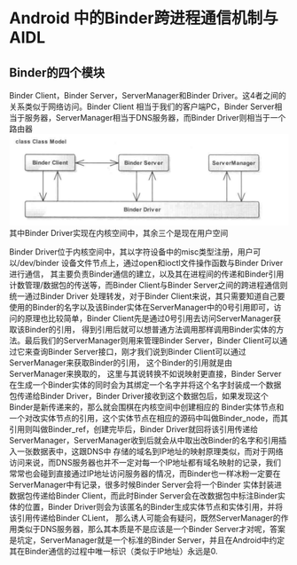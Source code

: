 # Android 中的Binder跨进程通信机制与AIDL

## Binder的四个模块

Binder Client，Binder Server，ServerManager和Binder Driver。这4者之间的关系类似于网络访问。Binder Client 相当于我们的客户端PC，Binder Server相当于服务器，ServerManager相当于DNS服务器，而Binder Driver则相当于一个路由器
![muhua](Binder.png)
其中Binder Driver实现在内核空间中，其余三个是现在用户空间

Binder Driver位于内核空间中，其以字符设备中的misc类型注册，用户可以/dev/binder 设备文件节点上，通过open和ioctl文件操作函数与Binder Driver进行通信，
其主要负责Binder通信的建立，以及其在进程间的传递和Binder引用计数管理/数据包的传送等，而Binder Client与Binder Server之间的跨进程通信则统一通过Binder Driver
处理转发，对于Binder Client来说，其只需要知道自己要使用的Binder的名字以及该Binder实体在ServerManager中的0号引用即可，访问的原理也比较简单，Binder Client先是通过0号引用去访问ServerManager获取该Binder的引用，
得到引用后就可以想普通方法调用那样调用Binder实体的方法。最后我们的ServerManager则用来管理Binder Server，Binder Client可以通过它来查询Binder Server接口，刚才我们说到Binder Client可以通过ServerManager来获取Binder的引用，
这个Binder的引用就是由ServerManager来换取的，
这里与其说转换不如说映射更直接，Binder Server在生成一个Binder实体的同时会为其绑定一个名字并将这个名字封装成一个数据包传递给Binder Driver，Binder Driver接收到这个数据包后，如果发现这个Binder是新传递来的，那么就会围棋在内核空间中创建相应的
Binder实体节点和一个对改实体节点的引用，这个实体节点在相应的源码中叫做Binder_node，而其引用则叫做Binder_ref，创建完毕后，Binder Driver就回将该引用传递给ServerManager，ServerManager收到后就会从中取出改Binder的名字和引用插入一张数据表中，这跟DNS中
存储的域名到IP地址的映射原理类似，而对于网络访问来说，而DNS服务器也并不一定对每一个IP地址都有域名映射的记录，我们常常也会碰到直接通过IP地址访问服务器的情况，而Binder也一样冰粉一定要在ServerManager中有记录，很多时候Binder Server会将一个Binder
实体封装进数据包传递给Binder Client，而此时Binder Server会在改数据包中标注Binder实体的位置，Binder Driver则会为该匿名的Binder生成实体节点和实体引用，并将该引用传递给Binder CLient，
那么诱人可能会有疑问，既然ServerManager的作用类似于DNS服务器，那么其本质是不是应该是一个Binder Server才对呢，答案是坑定，ServerManager就是一个标准的Binder Server，并且在Android中约定其在Binder通信的过程中唯一标识（类似于IP地址）永远是0.




    